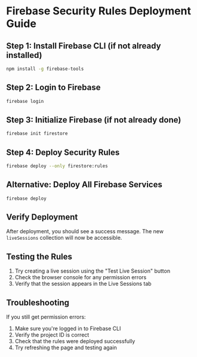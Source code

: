# Firebase Security Rules Deployment Guide

## Step 1: Install Firebase CLI (if not already installed)
```bash
npm install -g firebase-tools
```

## Step 2: Login to Firebase
```bash
firebase login
```

## Step 3: Initialize Firebase (if not already done)
```bash
firebase init firestore
```

## Step 4: Deploy Security Rules
```bash
firebase deploy --only firestore:rules
```

## Alternative: Deploy All Firebase Services
```bash
firebase deploy
```

## Verify Deployment
After deployment, you should see a success message. The new `liveSessions` collection will now be accessible.

## Testing the Rules
1. Try creating a live session using the "Test Live Session" button
2. Check the browser console for any permission errors
3. Verify that the session appears in the Live Sessions tab

## Troubleshooting
If you still get permission errors:
1. Make sure you're logged in to Firebase CLI
2. Verify the project ID is correct
3. Check that the rules were deployed successfully
4. Try refreshing the page and testing again 